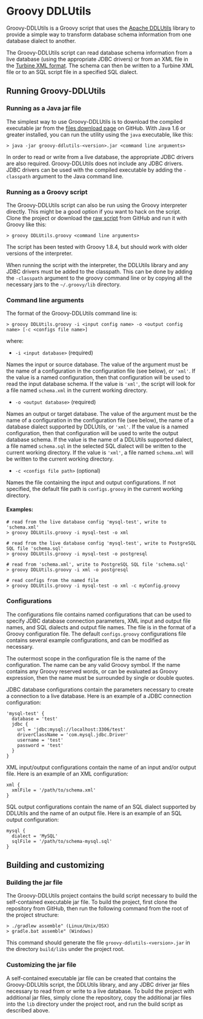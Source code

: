 # Groovy DDLUtils

Groovy-DDLUtils is a Groovy script that uses the [Apache DDLUtils][] library to provide a simple way to transform database schema 
information from one database dialect to another. 

The Groovy-DDLUtils script can read database schema information from a live database (using the appropriate JDBC drivers) or from 
an XML file in the [Turbine XML format][]. The schema can then be written to a Turbine XML file or to an SQL script file in a 
specified SQL dialect.  

## Running Groovy-DDLUtils

### Running as a Java jar file

The simplest way to use Groovy-DDLUtils is to download the compiled executable jar from the [files download page][] on GitHub. 
With Java 1.6 or greater installed, you can run the utility using the `java` executable, like this:

    > java -jar groovy-ddlutils-<version>.jar <command line arguments>

In order to read or write from a live database, the appropriate JDBC drivers are also required. Groovy-DDLUtils does not include
any JDBC drivers. JDBC drivers can be used with the compiled executable by adding the `-classpath` argument to the Java command 
line.

### Running as a Groovy script

The Groovy-DDLUtils script can also be run using the Groovy interpreter directly. This might be a good option if you want to hack
on the script. Clone the project or download the [raw script][] from GitHub and run it with Groovy like this: 

    > groovy DDLUtils.groovy <command line arguments>

The script has been tested with Groovy 1.8.4, but should work with older versions of the interpreter. 

When running the script with the interpreter, the DDLUtils library and any JDBC drivers must be added to the classpath. This can be 
done by adding the `-classpath` argument to the groovy command line or by copying all the necessary jars to the `~/.groovy/lib` 
directory.

### Command line arguments

The format of the Groovy-DDLUtils command line is: 

    > groovy DDLUtils.groovy -i <input config name> -o <output config name> [-c <configs file name>]

where: 

* `-i <input database>` (required)

Names the input or source database. The value of the argument must be the name of a configuration in the configuration file (see
below), or `'xml'`. If the value is a named configuration, then that configuration will be used to read the input database schema. 
If the value is `'xml'`, the script will look for a file named `schema.xml` in the current working directory. 

* `-o <output database>` (required)

Names an output or target database. The value of the argument must be the name of a configuration in the configuration file (see 
below), the name of a database dialect supported by DDLUtils, or `'xml'`. If the value is a named configuration, then that 
configuration will be used to write the output database schema. If the value is the name of a DDLUtils supported dialect, a file 
named `schema.sql` in the selected SQL dialect will be written to the current working directory. If the value is `'xml'`, a file 
named `schema.xml` will be written to the current working directory.

* `-c <configs file path>` (optional)

Names the file containing the input and output configurations. If not specified, the default file path is `configs.groovy`
in the current working directory.

#### Examples:

    # read from the live database config 'mysql-test', write to 'schema.xml'
    > groovy DDLUtils.groovy -i mysql-test -o xml
     
    # read from the live database config 'mysql-test', write to PostgreSQL SQL file 'schema.sql'
    > groovy DDLUtils.groovy -i mysql-test -o postgresql 
    
    # read from 'schema.xml', write to PostgreSQL SQL file 'schema.sql'
    > groovy DDLUtils.groovy -i xml -o postgresql 
    
    # read configs from the named file
    > groovy DDLUtils.groovy -i mysql-test -o xml -c myConfig.groovy 

### Configurations

The configurations file contains named configurations that can be used to specify JDBC database connection parameters, XML input 
and output file names, and SQL dialects and output file names. The file is in the format of a Groovy configuration file. The
default `configs.groovy` configurations file contains several example configurations, and can be modified as necessary.

The outermost scope in the configuration file is the name of the configuration. The name can be any valid Groovy symbol. If the name
contains any Groovy reserved words, or can be evaluated as Groovy expression, then the name must be surrounded by single or double
quotes.

JDBC database configurations contain the parameters necessary to create a connection to a live database. Here is an example of a JDBC 
connection configuration:

    'mysql-test' {
      database = 'test'
      jdbc { 
        url = 'jdbc:mysql://localhost:3306/test'
        driverClassName = 'com.mysql.jdbc.Driver'
        username = 'test'
        password = 'test'
      }
    }

XML input/output configurations contain the name of an input and/or output file. Here is an example of an XML configuration:

    xml {
      xmlFile = '/path/to/schema.xml'	
    }

SQL output configurations contain the name of an SQL dialect supported by DDLUtils and the name of an output file. Here is an
example of an SQL output configuration:

    mysql {
      dialect = 'MySQL'
      sqlFile = '/path/to/schema-mysql.sql'	
    }

## Building and customizing

### Building the jar file

The Groovy-DDLUtils project contains the build script necessary to build the self-contained executable jar file. To build the 
project, first clone the repository from GitHub, then run the following command from the root of the project structure: 

    > ./gradlew assemble" (Linux/Unix/OSX)
    > gradle.bat assemble" (Windows)

This command should generate the file `groovy-ddlutils-<version>.jar` in the directory `build/libs` under the project root.

### Customizing the jar file

A self-contained executable jar file can be created that contains the Groovy-DDLUtils script, the DDLUtils library, and any
JDBC driver jar files necessary to read from or write to a live database. To build the project with additional jar files, simply
clone the repository, copy the additional jar files into the `lib` directory under the project root, and run the build script as 
described above. 


[Apache DDLUtils]:      http://db.apache.org/ddlutils/
[Turbine XML format]:   http://db.apache.org/ddlutils/schema/
[files download page]:  https://github.com/scottfrederick/groovy-ddlutils/downloads
[raw script]:           https://raw.github.com/scottfrederick/groovy-ddlutils/master/src/main/groovy/DDLUtils.groovy
